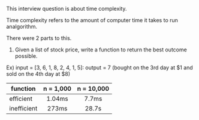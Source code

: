 This interview question is about time complexity.

Time complexity refers to the amount of computer time it takes to run analgorithm.

There were 2 parts to this.

1) Given a list of stock price, write a function to return the best outcome possible.

Ex) input = [3, 6, 1, 8, 2, 4, 1, 5]: output = 7 (bought on the 3rd day at $1 and sold on the 4th day at $8)


| function    | n = 1,000 | n = 10,000 |
| ----------- |:---------:| :---------:|
| efficient   | 1.04ms    | 7.7ms      |
| inefficient | 273ms     | 28.7s      |
